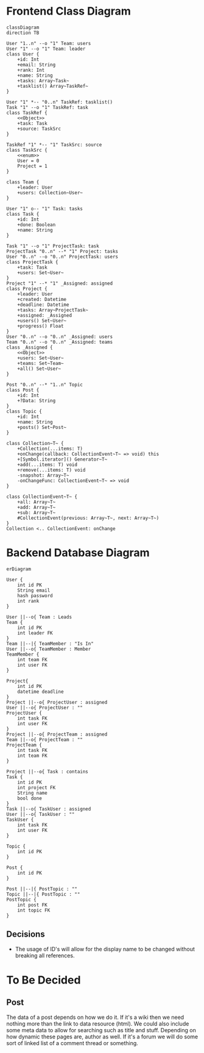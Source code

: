 # Frontend Class Diagram

```mermaid
classDiagram
direction TB

User "1..n" --o "1" Team: users
User "1" --o "1" Team: leader
class User {
	+id: Int
	+email: String
	+rank: Int
	+name: String
	+tasks: Array~Task~
	+tasklist() Array~TaskRef~
}

User "1" *-- "0..n" TaskRef: tasklist()
Task "1" --o "1" TaskRef: task
class TaskRef {
	<<Object>>
	+task: Task
	+source: TaskSrc
}

TaskRef "1" *-- "1" TaskSrc: source
class TaskSrc {
	<<enum>>
	User = 0
	Project = 1
}

class Team {
	+leader: User
	+users: Collection~User~
}

User "1" o-- "1" Task: tasks
class Task {
	+id: Int
	+done: Boolean
	+name: String
}

Task "1" --o "1" ProjectTask: task
ProjectTask "0..n" --* "1" Project: tasks
User "0..n" --o "0..n" ProjectTask: users
class ProjectTask {
	+task: Task
	+users: Set~User~
}
Project "1" --* "1" _Assigned: assigned
class Project {
	+leader: User
	+created: Datetime
	+deadline: Datetime
	+tasks: Array~ProjectTask~
	+assigned: _Assigned
	+users() Set~User~
	+progress() Float
}
User "0..n" --o "0..n" _Assigned: users
Team "0..n" --o "0..n" _Assigned: teams
class _Assigned {
	<<Object>>
	+users: Set~User~
	+teams: Set~Team~
	+all() Set~User~
}

Post "0..n" --* "1..n" Topic
class Post {
	+id: Int
	+?Data: String
}
class Topic {
	+id: Int
	+name: String
	+posts() Set~Post~
}

class Collection~T~ {
	+Collection(...items: T)
	+onChange(callback: CollectionEvent~T~ => void) this
	+[Symbol.iterator]() Generator~T~
	+add(...items: T) void
	+remove(...items: T) void
	-snapshot: Array~T~
	-onChangeFunc: CollectionEvent~T~ => void
}

class CollectionEvent~T~ {
	+all: Array~T~
	+add: Array~T~
	+sub: Array~T~
	#CollectionEvent(previous: Array~T~, next: Array~T~)
}
Collection <.. CollectionEvent: onChange

```

# Backend Database Diagram
```mermaid
erDiagram

User {
	int id PK
	String email
	hash password
	int rank
}

User ||--o{ Team : Leads
Team {
	int id PK
	int leader FK
}
Team ||--|{ TeamMember : "Is In"
User ||--o{ TeamMember : Member
TeamMember {
	int team FK
	int user FK
}

Project{
	int id PK
	datetime deadline
}
Project ||--o{ ProjectUser : assigned
User ||--o{ ProjectUser : ""
ProjectUser {
	int task FK
	int user FK
}
Project ||--o{ ProjectTeam : assigned
Team ||--o{ ProjectTeam : ""
ProjectTeam {
	int task FK
	int team FK
}

Project ||--o{ Task : contains
Task {
	int id PK
	int project FK
	String name
	bool done
}
Task ||--o{ TaskUser : assigned
User ||--o{ TaskUser : ""
TaskUser {
	int task FK
	int user FK
}

Topic {
	int id PK
}

Post {
	int id PK
}

Post ||--|{ PostTopic : ""
Topic ||--|{ PostTopic : ""
PostTopic {
	int post FK
	int topic FK
}
```

## Decisions

- The usage of ID's will allow for the display name to be changed without breaking all references.

# To Be Decided
## Post

The data of a post depends on how we do it. If it's a wiki then we need nothing more than the link to data resource (html).
We could also include some meta data to allow for searching such as title and stuff. Depending on how dynamic these pages are, author as well. If it's a forum we will do some sort of linked list of a comment thread or something.
